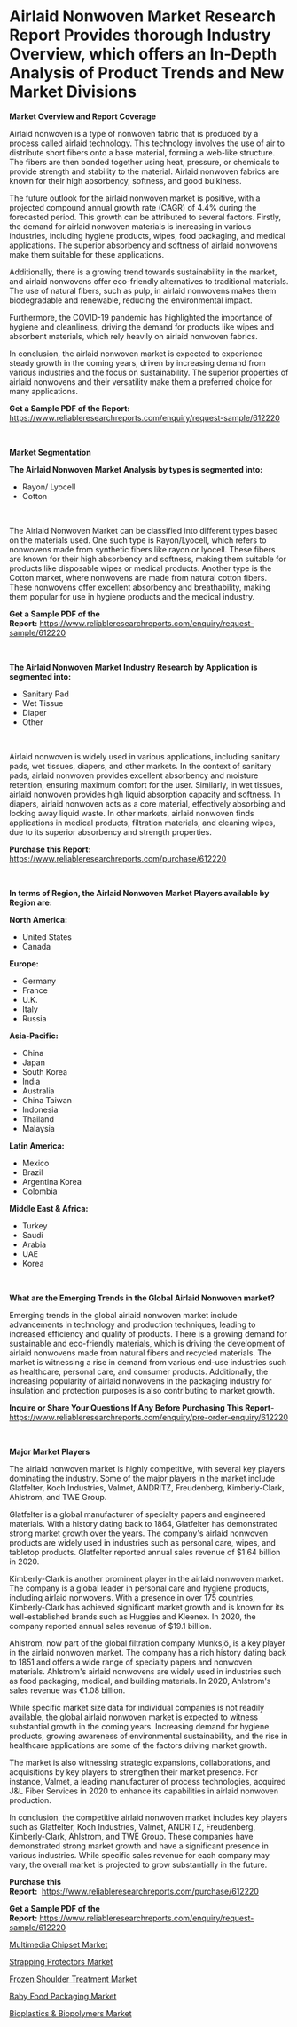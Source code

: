 <p><h1>Airlaid Nonwoven Market Research Report Provides thorough Industry Overview, which offers an In-Depth Analysis of Product Trends and New Market Divisions</h1></p><p><strong>Market Overview and Report Coverage</strong></p>
<p><p>Airlaid nonwoven is a type of nonwoven fabric that is produced by a process called airlaid technology. This technology involves the use of air to distribute short fibers onto a base material, forming a web-like structure. The fibers are then bonded together using heat, pressure, or chemicals to provide strength and stability to the material. Airlaid nonwoven fabrics are known for their high absorbency, softness, and good bulkiness.</p><p>The future outlook for the airlaid nonwoven market is positive, with a projected compound annual growth rate (CAGR) of 4.4% during the forecasted period. This growth can be attributed to several factors. Firstly, the demand for airlaid nonwoven materials is increasing in various industries, including hygiene products, wipes, food packaging, and medical applications. The superior absorbency and softness of airlaid nonwovens make them suitable for these applications.</p><p>Additionally, there is a growing trend towards sustainability in the market, and airlaid nonwovens offer eco-friendly alternatives to traditional materials. The use of natural fibers, such as pulp, in airlaid nonwovens makes them biodegradable and renewable, reducing the environmental impact.</p><p>Furthermore, the COVID-19 pandemic has highlighted the importance of hygiene and cleanliness, driving the demand for products like wipes and absorbent materials, which rely heavily on airlaid nonwoven fabrics.</p><p>In conclusion, the airlaid nonwoven market is expected to experience steady growth in the coming years, driven by increasing demand from various industries and the focus on sustainability. The superior properties of airlaid nonwovens and their versatility make them a preferred choice for many applications.</p></p>
<p><strong>Get a Sample PDF of the Report:</strong> <a href="https://www.reliableresearchreports.com/enquiry/request-sample/612220">https://www.reliableresearchreports.com/enquiry/request-sample/612220</a></p>
<p>&nbsp;</p>
<p><strong>Market Segmentation</strong></p>
<p><strong>The Airlaid Nonwoven Market Analysis by types is segmented into:</strong></p>
<p><ul><li>Rayon/ Lyocell</li><li>Cotton</li></ul></p>
<p>&nbsp;</p>
<p><p>The Airlaid Nonwoven Market can be classified into different types based on the materials used. One such type is Rayon/Lyocell, which refers to nonwovens made from synthetic fibers like rayon or lyocell. These fibers are known for their high absorbency and softness, making them suitable for products like disposable wipes or medical products. Another type is the Cotton market, where nonwovens are made from natural cotton fibers. These nonwovens offer excellent absorbency and breathability, making them popular for use in hygiene products and the medical industry.</p></p>
<p><strong>Get a Sample PDF of the Report:</strong>&nbsp;<a href="https://www.reliableresearchreports.com/enquiry/request-sample/612220">https://www.reliableresearchreports.com/enquiry/request-sample/612220</a></p>
<p>&nbsp;</p>
<p><strong>The Airlaid Nonwoven Market Industry Research by Application is segmented into:</strong></p>
<p><ul><li>Sanitary Pad</li><li>Wet Tissue</li><li>Diaper</li><li>Other</li></ul></p>
<p>&nbsp;</p>
<p><p>Airlaid nonwoven is widely used in various applications, including sanitary pads, wet tissues, diapers, and other markets. In the context of sanitary pads, airlaid nonwoven provides excellent absorbency and moisture retention, ensuring maximum comfort for the user. Similarly, in wet tissues, airlaid nonwoven provides high liquid absorption capacity and softness. In diapers, airlaid nonwoven acts as a core material, effectively absorbing and locking away liquid waste. In other markets, airlaid nonwoven finds applications in medical products, filtration materials, and cleaning wipes, due to its superior absorbency and strength properties.</p></p>
<p><strong>Purchase this Report:</strong>&nbsp; <a href="https://www.reliableresearchreports.com/purchase/612220">https://www.reliableresearchreports.com/purchase/612220</a></p>
<p>&nbsp;</p>
<p><strong>In terms of Region, the Airlaid Nonwoven Market Players available by Region are:</strong></p>
<p>
    <p> <strong> North America: </strong>
        <ul>
            <li>United States</li>
            <li>Canada</li>
        </ul>
        </p> 
    <p> <strong> Europe: </strong>
        <ul>
            <li>Germany</li>
            <li>France</li>
            <li>U.K.</li>
            <li>Italy</li>
            <li>Russia</li>
        </ul>
        </p> 
    <p> <strong> Asia-Pacific: </strong>
        <ul>
            <li>China</li>
            <li>Japan</li>
            <li>South Korea</li>
            <li>India</li>
            <li>Australia</li>
            <li>China Taiwan</li>
            <li>Indonesia</li>
            <li>Thailand</li>
            <li>Malaysia</li>
        </ul>
        </p> 
    <p> <strong> Latin America: </strong>
        <ul>
            <li>Mexico</li>
            <li>Brazil</li>
            <li>Argentina Korea</li>
            <li>Colombia</li>
        </ul>
        </p> 
    <p> <strong> Middle East & Africa: </strong>
        <ul>
            <li>Turkey</li>
            <li>Saudi</li>
            <li>Arabia</li>
            <li>UAE</li>
            <li>Korea</li>
        </ul>
    </p>
    </p>
<p>&nbsp;</p>
<p><strong>What are the Emerging Trends in the Global Airlaid Nonwoven market?</strong></p>
<p><p>Emerging trends in the global airlaid nonwoven market include advancements in technology and production techniques, leading to increased efficiency and quality of products. There is a growing demand for sustainable and eco-friendly materials, which is driving the development of airlaid nonwovens made from natural fibers and recycled materials. The market is witnessing a rise in demand from various end-use industries such as healthcare, personal care, and consumer products. Additionally, the increasing popularity of airlaid nonwovens in the packaging industry for insulation and protection purposes is also contributing to market growth.</p></p>
<p><strong>Inquire or Share Your Questions If Any Before Purchasing This Report</strong>- <a href="https://www.reliableresearchreports.com/enquiry/pre-order-enquiry/612220">https://www.reliableresearchreports.com/enquiry/pre-order-enquiry/612220</a></p>
<p>&nbsp;</p>
<p><strong>Major Market Players</strong></p>
<p><p>The airlaid nonwoven market is highly competitive, with several key players dominating the industry. Some of the major players in the market include Glatfelter, Koch Industries, Valmet, ANDRITZ, Freudenberg, Kimberly-Clark, Ahlstrom, and TWE Group.</p><p>Glatfelter is a global manufacturer of specialty papers and engineered materials. With a history dating back to 1864, Glatfelter has demonstrated strong market growth over the years. The company's airlaid nonwoven products are widely used in industries such as personal care, wipes, and tabletop products. Glatfelter reported annual sales revenue of $1.64 billion in 2020.</p><p>Kimberly-Clark is another prominent player in the airlaid nonwoven market. The company is a global leader in personal care and hygiene products, including airlaid nonwovens. With a presence in over 175 countries, Kimberly-Clark has achieved significant market growth and is known for its well-established brands such as Huggies and Kleenex. In 2020, the company reported annual sales revenue of $19.1 billion.</p><p>Ahlstrom, now part of the global filtration company Munksjö, is a key player in the airlaid nonwoven market. The company has a rich history dating back to 1851 and offers a wide range of specialty papers and nonwoven materials. Ahlstrom's airlaid nonwovens are widely used in industries such as food packaging, medical, and building materials. In 2020, Ahlstrom's sales revenue was €1.08 billion.</p><p>While specific market size data for individual companies is not readily available, the global airlaid nonwoven market is expected to witness substantial growth in the coming years. Increasing demand for hygiene products, growing awareness of environmental sustainability, and the rise in healthcare applications are some of the factors driving market growth.</p><p>The market is also witnessing strategic expansions, collaborations, and acquisitions by key players to strengthen their market presence. For instance, Valmet, a leading manufacturer of process technologies, acquired J&L Fiber Services in 2020 to enhance its capabilities in airlaid nonwoven production.</p><p>In conclusion, the competitive airlaid nonwoven market includes key players such as Glatfelter, Koch Industries, Valmet, ANDRITZ, Freudenberg, Kimberly-Clark, Ahlstrom, and TWE Group. These companies have demonstrated strong market growth and have a significant presence in various industries. While specific sales revenue for each company may vary, the overall market is projected to grow substantially in the future.</p></p>
<p><strong>Purchase this Report:</strong>&nbsp;&nbsp;<a href="https://www.reliableresearchreports.com/purchase/612220">https://www.reliableresearchreports.com/purchase/612220</a></p>
<p></p>
<p><strong>Get a Sample PDF of the Report:</strong>&nbsp;<a href="https://www.reliableresearchreports.com/enquiry/request-sample/612220">https://www.reliableresearchreports.com/enquiry/request-sample/612220</a></p>
<p><p><a href="https://www.linkedin.com/pulse/multimedia-chipset-market-share-amp-new-trends-analysis-report/">Multimedia Chipset Market</a></p><p><a href="https://medium.com/@landis15236/strapping-protectors-market-the-key-to-successful-business-strategy-forecast-till-2030-3e220fe04ff4">Strapping Protectors Market</a></p><p><a href="https://medium.com/@eltaroberts2662/frozen-shoulder-treatment-market-the-key-to-successful-business-strategy-forecast-till-2030-473147c56c17">Frozen Shoulder Treatment Market</a></p><p><a href="https://www.linkedin.com/pulse/baby-food-packaging-market-challenges-opportunities-growth/">Baby Food Packaging Market</a></p><p><a href="https://www.linkedin.com/pulse/bioplastics-amp-biopolymers-market-size-growth/">Bioplastics & Biopolymers Market</a></p></p>